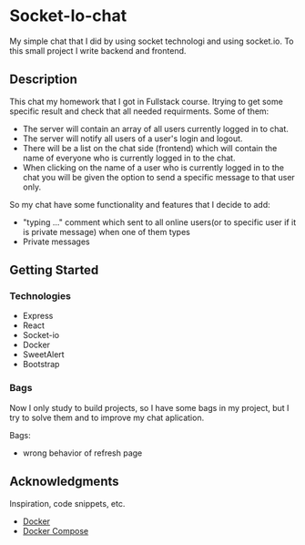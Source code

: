 # Socket-Io-chat

My simple chat that I did by using socket technologi and using socket.io. To this small project I write backend and frontend.

## Description

This chat my homework that I got in Fullstack course. Itrying to get some specific result and check that all needed requirments. Some of them:

- The server will contain an array of all users currently logged in to chat.
- The server will notify all users of a user's login and logout.
- There will be a list on the chat side (frontend) which will contain the name of everyone who is currently logged in to the chat.
- When clicking on the name of a user who is currently logged in to the chat you will be given the option to send a specific message to that user only.

So my chat have some functionality and features that I decide to add:

- "typing ..." comment which sent to all online users(or to specific user if it is private message) when one of them types
- Private messages

## Getting Started

### Technologies

- Express
- React
- Socket-io
- Docker
- SweetAlert
- Bootstrap

### Bags

Now I only study to build projects, so I have some bags in my project, but I try to solve them and to improve my chat aplication.

Bags:

- wrong behavior of refresh page

## Acknowledgments

Inspiration, code snippets, etc.

- [Docker](https://docs.docker.com/)
- [Docker Compose](https://medium.com/mozilla-club-bbsr/dockerizing-a-mern-stack-web-application-ebf78babf136)
